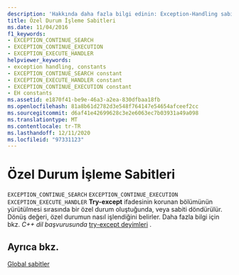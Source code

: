 ```yaml
---
description: 'Hakkında daha fazla bilgi edinin: Exception-Handling sabitler'
title: Özel Durum İşleme Sabitleri
ms.date: 11/04/2016
f1_keywords:
- EXCEPTION_CONTINUE_SEARCH
- EXCEPTION_CONTINUE_EXECUTION
- EXCEPTION_EXECUTE_HANDLER
helpviewer_keywords:
- exception handling, constants
- EXCEPTION_CONTINUE_SEARCH constant
- EXCEPTION_EXECUTE_HANDLER constant
- EXCEPTION_CONTINUE_EXECUTION constant
- EH constants
ms.assetid: e1870f41-be9e-46a3-a2ea-830dfbaa18fb
ms.openlocfilehash: 81a8b61d2782d3e548f764147e54654afceef2cc
ms.sourcegitcommit: d6af41e42699628c3e2e6063ec7b03931a49a098
ms.translationtype: MT
ms.contentlocale: tr-TR
ms.lasthandoff: 12/11/2020
ms.locfileid: "97331123"
---
```

# <a name="exception-handling-constants"></a>Özel Durum İşleme Sabitleri

`EXCEPTION_CONTINUE_SEARCH` `EXCEPTION_CONTINUE_EXECUTION` `EXCEPTION_EXECUTE_HANDLER` **Try-except** ifadesinin korunan bölümünün yürütülmesi sırasında bir özel durum oluştuğunda, veya sabiti döndürülür. Dönüş değeri, özel durumun nasıl işlendiğini belirler. Daha fazla bilgi için bkz. *C++ dil başvurusunda* [try-except deyimleri](../cpp/try-except-statement.md) .

## <a name="see-also"></a>Ayrıca bkz.

[Global sabitler](../c-runtime-library/global-constants.md)
